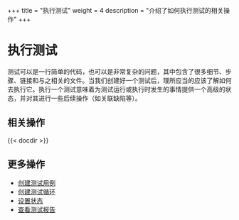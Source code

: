 +++
title = "执行测试"
weight = 4
description = "介绍了如何执行测试的相关操作"
+++

# 执行测试

测试可以是一行简单的代码，也可以是非常复杂的问题，其中包含了很多细节、步骤、链接和与之相关的文件。当我们创建好一个测试后，理所应当的应该了解如何去执行它。执行一个测试意味着为测试运行或执行时发生的事情提供一个高级的状态，并对其进行一些后续操作（如关联缺陷等）。

## 相关操作

{{< docdir >}}

## 更多操作

- [创建测试用例](../case-management/create-case)
- [创建测试循环](../test-plan/create-cycle)
- [设置状态](../setting/status)
- [查看测试报告](../../report/test-report/)